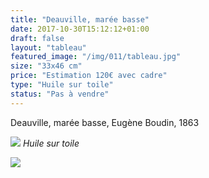 ```yaml
---
title: "Deauville, marée basse"
date: 2017-10-30T15:12:12+01:00
draft: false
layout: "tableau"
featured_image: "/img/011/tableau.jpg"
size: "33x46 cm"
price: "Estimation 120€ avec cadre"
type: "Huile sur toile"
status: "Pas à vendre"
---
```


Deauville, marée basse, Eugène Boudin, 1863

![](/img/011/tableau.jpg)
*Huile sur toile*

![](/img/011/detail.jpg)